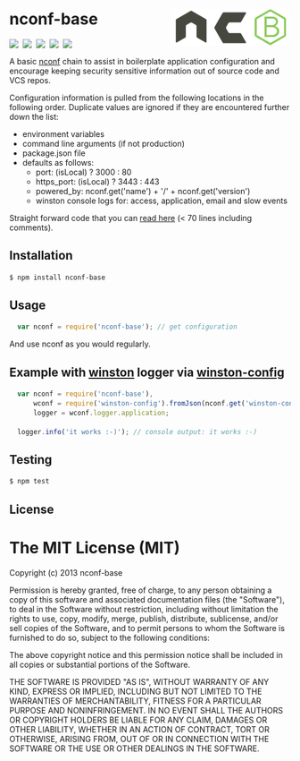 # nconf-base <img align="right" src="images/nconf-base-64.png"><link rel="icon" href="images/favicon.ico" type="image/x-icon" />

<a href="http://ci.testling.com/nconf-base/nconf-base"><img width="0" height="0" src="http://ci.testling.com/nconf-base/nconf-base.png)"></a><a href="http://badge.fury.io/js/nconf-base"><img valign="top" src="https://badge.fury.io/js/nconf-base.png"></a>
&nbsp;<a href="http://travis-ci.org/nconf-base/nconf-base"><img valign="top" src="https://travis-ci.org/nconf-base/nconf-base.png?branch=master"></a>
&nbsp;<a href="https://gemnasium.com/nconf-base/nconf-base"><img valign="top" src="https://gemnasium.com/nconf-base/nconf-base.png"></a>
&nbsp;<a href="https://codeclimate.com/github/nconf-base/nconf-base"><img valign="top" src="https://codeclimate.com/github/nconf-base/nconf-base.png"></a>
&nbsp;<a href="https://coveralls.io/r/nconf-base/nconf-base"><img valign="top" src="https://coveralls.io/repos/nconf-base/nconf-base/badge.png?branch=master"></a>

A basic  [nconf][0]  chain to assist in boilerplate application configuration
and encourage keeping security sensitive information out of source code and VCS
repos.

Configuration information is pulled from the following locations in the following order. Duplicate values are ignored if they are encountered further down the list:
- environment variables
- command line arguments (if not production)
- package.json file
- defaults as follows:
  - port: (isLocal) ? 3000 : 80
  - https_port: (isLocal) ? 3443 : 443
  - powered_by: nconf.get('name') + '/' + nconf.get('version')
  - winston console logs for: access, application, email and slow events

Straight forward code that you can [read here](lib/nconf-base.js) (< 70 lines including comments).

## Installation

``` sh
$ npm install nconf-base
```

## Usage
``` js
  var nconf = require('nconf-base'); // get configuration
```

And use nconf as you would regularly.

## Example with [winston][2] logger via [winston-config][1]
``` js
  var nconf = require('nconf-base'),
      wconf = require('winston-config').fromJson(nconf.get('winston-config')),
      logger = wconf.logger.application;

  logger.info('it works :-)'); // console output: it works :-)
```
## Testing
``` sh
$ npm test
```

## License

# The MIT License (MIT)

Copyright (c) 2013 nconf-base

Permission is hereby granted, free of charge, to any person obtaining a copy
of this software and associated documentation files (the "Software"), to deal
in the Software without restriction, including without limitation the rights
to use, copy, modify, merge, publish, distribute, sublicense, and/or sell
copies of the Software, and to permit persons to whom the Software is
furnished to do so, subject to the following conditions:

The above copyright notice and this permission notice shall be included in
all copies or substantial portions of the Software.

THE SOFTWARE IS PROVIDED "AS IS", WITHOUT WARRANTY OF ANY KIND, EXPRESS OR
IMPLIED, INCLUDING BUT NOT LIMITED TO THE WARRANTIES OF MERCHANTABILITY,
FITNESS FOR A PARTICULAR PURPOSE AND NONINFRINGEMENT. IN NO EVENT SHALL THE
AUTHORS OR COPYRIGHT HOLDERS BE LIABLE FOR ANY CLAIM, DAMAGES OR OTHER
LIABILITY, WHETHER IN AN ACTION OF CONTRACT, TORT OR OTHERWISE, ARISING FROM,
OUT OF OR IN CONNECTION WITH THE SOFTWARE OR THE USE OR OTHER DEALINGS IN
THE SOFTWARE.

[0]: https://github.com/flatiron/nconf
[1]: https://github.com/triplem/winston-config
[2]: https://github.com/flatiron/winston
